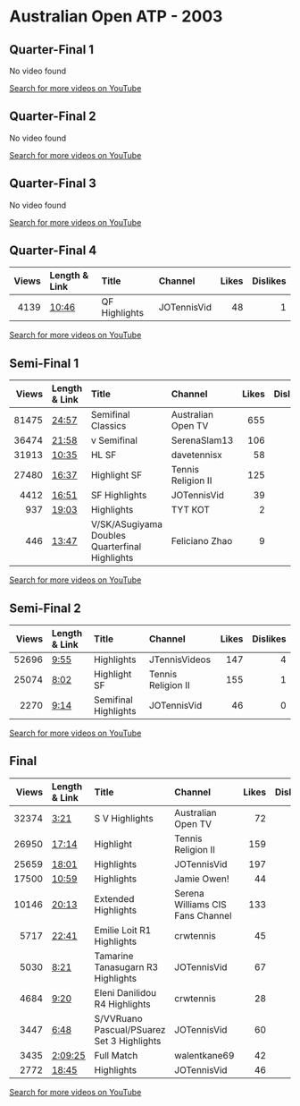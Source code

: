 
# Australian Open ATP - 2003
    
## Quarter-Final 1
No video found

[Search for more videos on YouTube](https://www.youtube.com/results?search_query=%22australian+open%22+%22Williams%22+%22Shaughnessy%22+%222003%22+%22highlights%22)     

## Quarter-Final 2
No video found

[Search for more videos on YouTube](https://www.youtube.com/results?search_query=%22australian+open%22+%22Clijsters%22+%22Myskina%22+%222003%22+%22highlights%22)     

## Quarter-Final 3
No video found

[Search for more videos on YouTube](https://www.youtube.com/results?search_query=%22australian+open%22+%22Henin%22+%22Pascual%22+%222003%22+%22highlights%22)     

## Quarter-Final 4
|   Views | Length & Link                                        | Title         | Channel     |   Likes |   Dislikes |
|--------:|:-----------------------------------------------------|:--------------|:------------|--------:|-----------:|
|    4139 | [10:46](https://www.youtube.com/watch?v=rauyienmS3o) | QF Highlights | JOTennisVid |      48 |          1 |

[Search for more videos on YouTube](https://www.youtube.com/results?search_query=%22australian+open%22+%22Williams%22+%22Hantuchova%22+%222003%22+%22highlights%22)     

## Semi-Final 1
|   Views | Length & Link                                        | Title                                            | Channel            |   Likes |   Dislikes |
|--------:|:-----------------------------------------------------|:-------------------------------------------------|:-------------------|--------:|-----------:|
|   81475 | [24:57](https://www.youtube.com/watch?v=3R14e0YXa6U) | Semifinal   Classics                             | Australian Open TV |     655 |         48 |
|   36474 | [21:58](https://www.youtube.com/watch?v=raQGMVv3d0o) | v      Semifinal                                 | SerenaSlam13       |     106 |          6 |
|   31913 | [10:35](https://www.youtube.com/watch?v=ZQgS0cSYKe8) | HL        SF                                     | davetennisx        |      58 |          1 |
|   27480 | [16:37](https://www.youtube.com/watch?v=xFdQYVhYJ6E) | Highlight   SF                                   | Tennis Religion II |     125 |          9 |
|    4412 | [16:51](https://www.youtube.com/watch?v=-oXoQanieqA) | SF Highlights                                    | JOTennisVid        |      39 |          5 |
|     937 | [19:03](https://www.youtube.com/watch?v=TDug6ug3RRQ) | Highlights                                       | TYT КОТ            |       2 |          1 |
|     446 | [13:47](https://www.youtube.com/watch?v=B4CMDNW-vhM) | V/SK/ASugiyama   Doubles Quarterfinal Highlights | Feliciano Zhao     |       9 |          0 |

[Search for more videos on YouTube](https://www.youtube.com/results?search_query=%22australian+open%22+%22Williams%22+%22Clijsters%22+%222003%22+%22highlights%22)     

## Semi-Final 2
|   Views | Length & Link                                       | Title                | Channel            |   Likes |   Dislikes |
|--------:|:----------------------------------------------------|:---------------------|:-------------------|--------:|-----------:|
|   52696 | [9:55](https://www.youtube.com/watch?v=U0ieXFxT_T0) | Highlights           | JTennisVideos      |     147 |          4 |
|   25074 | [8:02](https://www.youtube.com/watch?v=jw-fyAnBC54) | Highlight   SF       | Tennis Religion II |     155 |          1 |
|    2270 | [9:14](https://www.youtube.com/watch?v=h8gSX5Dddco) | Semifinal Highlights | JOTennisVid        |      46 |          0 |

[Search for more videos on YouTube](https://www.youtube.com/results?search_query=%22australian+open%22+%22Williams%22+%22Henin%22+%222003%22+%22highlights%22)     

## Final
|   Views | Length & Link                                          | Title                                         | Channel                          |   Likes |   Dislikes |
|--------:|:-------------------------------------------------------|:----------------------------------------------|:---------------------------------|--------:|-----------:|
|   32374 | [3:21](https://www.youtube.com/watch?v=k_spd0eabwA)    | S V      Highlights                           | Australian Open TV               |      72 |          5 |
|   26950 | [17:14](https://www.youtube.com/watch?v=kcMBRM_4Vjo)   | Highlight                                     | Tennis Religion II               |     159 |          8 |
|   25659 | [18:01](https://www.youtube.com/watch?v=5XHN-huQSsI)   | Highlights                                    | JOTennisVid                      |     197 |          6 |
|   17500 | [10:59](https://www.youtube.com/watch?v=pGjlKQD24as)   | Highlights                                    | Jamie Owen!                      |      44 |          5 |
|   10146 | [20:13](https://www.youtube.com/watch?v=nHBKRndlER4)   | Extended Highlights                           | Serena Williams CIS Fans Channel |     133 |          5 |
|    5717 | [22:41](https://www.youtube.com/watch?v=PpWLNXPiS-I)   | Emilie Loit    R1 Highlights                  | crwtennis                        |      45 |          0 |
|    5030 | [8:21](https://www.youtube.com/watch?v=JMKhOI8612g)    | Tamarine Tanasugarn   R3 Highlights           | JOTennisVid                      |      67 |          2 |
|    4684 | [9:20](https://www.youtube.com/watch?v=HMHGX56vh6Q)    | Eleni Danilidou    R4 Highlights              | crwtennis                        |      28 |          0 |
|    3447 | [6:48](https://www.youtube.com/watch?v=ic_6PiiD-cw)    | S/VVRuano Pascual/PSuarez    Set 3 Highlights | JOTennisVid                      |      60 |          0 |
|    3435 | [2:09:25](https://www.youtube.com/watch?v=I49V0mxGSEE) | Full Match                                    | walentkane69                     |      42 |          2 |
|    2772 | [18:45](https://www.youtube.com/watch?v=w4IizCZZRiA)   | Highlights                                    | JOTennisVid                      |      46 |          1 |

[Search for more videos on YouTube](https://www.youtube.com/results?search_query=%22australian+open%22+%22Williams%22+%22Williams%22+%222003%22+%22highlights%22)     
